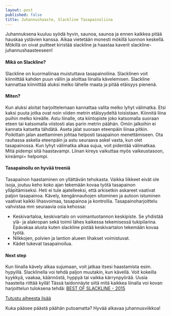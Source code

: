 ```yaml
---
layout: post
published: false
title: Juhannushaaste, Slackline Tasapainoliina
---
```



Juhannuksena kuuluu syödä hyvin, saunoa, saunoa ja ennen kaikkea pitää hauskaa ystävien kanssa. 
Aikaa vietetään monesti mökillä luonnon keskellä. Mökillä on oivat puitteet kiristää slackline ja haastaa kaverit 
slackline- juhannushaasteeseen!


#### Mikä on Slackline?

Slackline on kuormaliinaa muistuttava tasapainoliina. Slacklinen voit kiinnittää kahden puun väliin ja aloittaa liinalla 
kävelemisen. Slackline kannattaa kiinnittää aluksi melko lähelle maata ja pitää etäisyys pienenä.  

#### Miten?

Kun aluksi aloitat harjoittelemaan kannattaa valita melko lyhyt välimatka. Etsi kaksi puuta jotka ovat noin viiden metrin 
etäisyydeltä toisistaan. Kiinnitä liina puihin melko kireälle. Astu liinalle, ota kiintopiste joko katsomalla suoraan eteen 
tai katsomalla viistosti alas parin metrin päähän. Omiin jalkoihin ei kannata katsetta tähdätä. Aseta jalat suoraan eteenpäin 
liinaa pitkin. Poikittain jalan asettaminen johtaa helposti tasapainon menettämiseen. Ota rauhassa askelia eteenpäin ja astu 
seuraava askel vasta, kun olet tasapainossa. Kun lyhyt välimatka alkaa sujua, voit pidentää välimatkaa. Mitä pidempi sitä 
haastavampi. Liinan kireys vaikuttaa myös vaikeustasoon, kireämpi= helpompi. 

#### Tasapainoilu on hyvää treeniä

Tasapainon haastaminen on yllättävän tehokasta. Vaikka liikkeet eivät ole isoja, joutuu keho koko ajan tekemään kovaa 
työtä tasapainon ylläpitämiseksi. Heti ei tule ajatelleeksi, että arkisetkin askareet vaativat paljon tasapainoa. Kävely,
kengännauhojen sitominen ja autoon istuminen vaativat kaikki lihasvoimaa, tasapainoa ja kontrollia. Tasapainoharjoittelu 
vahvistaa mm seuraavia osia kehossa:

* Keskivartaloa, keskivartalo on voimantuotannon keskipiste. Se yhdistää ylä- ja alakropan sekä toimii lähes kaikessa 
tekemisessä tukipilarina. Epävakaa alusta kuten slackline pistää keskivartalon tekemään kovaa työtä. 
* Nilkkojen, polvien ja lantion alueen lihakset voimistuvat. 
* Kädet tukevat tasapainoilua.
  
#### Next step

Kun liinalla kävely alkaa sujumaan, voit jatkaa itsesi haastamista esim. hypyillä. Slacklinella voi tehdä paljon muutakin, 
kun kävellä. Voit kokeilla kyykkyä, vaakaa, käännöstä, hyppyä tai vaikka kärrynpyörää. Uusia haasteita riittää kyllä! Tässä 
taidonnäyte siitä mitä kaikkea liinalla voi kovan harjoittelun tuloksena tehdä: [BEST OF SLACKLINE - 2015](https://www.youtube.com/watch?v=9w2W8ndLOlE) 

[Tutustu aiheesta lisää](http://www.slacklineindustries.com/) 
 

Kuka pääsee päästä päähän putoamatta? Hyvää alkavaa juhannusviikkoa!
